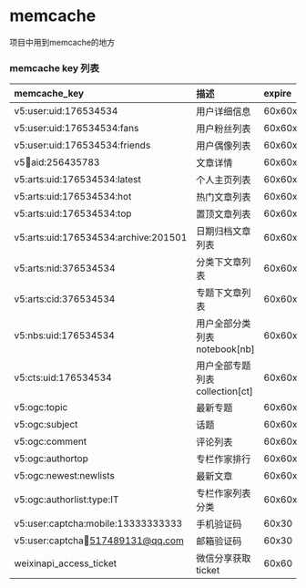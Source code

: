 # memcache
项目中用到memcache的地方

### memcache key 列表  

|memcache_key           |描述  |expire |
|:--------         |:---------|:---------|
|v5:user:uid:176534534|用户详细信息|60x60x24x2|
|v5:user:uid:176534534:fans|用户粉丝列表|60x60x24x2|
|v5:user:uid:176534534:friends|用户偶像列表|60x60x24x2|
|v5:art:aid:256435783|文章详情|60x60x24x2|
|v5:arts:uid:176534534:latest|个人主页列表|60x60x24x2|
|v5:arts:uid:176534534:hot|热门文章列表|60x60x24x2|
|v5:arts:uid:176534534:top|置顶文章列表|60x60x24x2|
|v5:arts:uid:176534534:archive:201501|日期归档文章列表|60x60x24x2|
|v5:arts:nid:376534534|分类下文章列表|60x60x24x2|
|v5:arts:cid:376534534|专题下文章列表|60x60x24x2|
|v5:nbs:uid:176534534|用户全部分类列表notebook[nb]|60x60x24x2|
|v5:cts:uid:176534534|用户全部专题列表collection[ct]|60x60x24x2|
|v5:ogc:topic|最新专题|60x60x24x2|
|v5:ogc:subject|话题|60x60x24x2|
|v5:ogc:comment|评论列表|60x60x24x2|
|v5:ogc:authortop|专栏作家排行|60x60x24x2|
|v5:ogc:newest:newlists|最新文章|60x60x24x2|
|v5:ogc:authorlist:type:IT|专栏作家列表分类|60x60x24x2|
|v5:user:captcha:mobile:13333333333|手机验证码|60x30|
|v5:user:captcha:email:517489131@qq.com|邮箱验证码|60x30|
|weixinapi_access_ticket|微信分享获取ticket|60x60|



